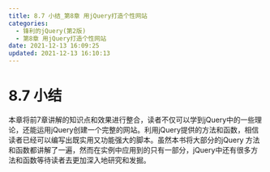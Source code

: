 ```yaml
---
title: 8.7 小结_第8章 用jQuery打造个性网站
categories: 
  - 锋利的jQuery(第2版)
  - 第8章 用jQuery打造个性网站
date: 2021-12-13 16:09:25
updated: 2021-12-13 16:10:13
---
```

# 8.7 小结
本章将前7章讲解的知识点和效果进行整合，读者不仅可以学到jQuery中的一些理论，还能运用jQuery创建一个完整的网站。利用jQuery提供的方法和函数，相信读者已经可以编写出既实用又功能强大的脚本。虽然本书将大部分的jQuery 方法和函数都讲解了一遍，然而在实例中应用到的只有一部分，jQuery中还有很多方法和函数等待读者去更加深入地研究和发掘。
